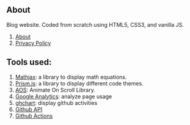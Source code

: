 ## About

Blog website. Coded from scratch using HTML5, CSS3, and vanilla JS.
1.  [About](https://neumanncondition.com/about/)
2.  [Privacy Policy](https://neumanncondition.com/privacy-policy/)

## Tools used:

1. [Mathjax](https://www.mathjax.org/): a library to display math equations.
2. [Prism.js](https://prismjs.com/): a library to display different code themes.
3. [AOS](https://github.com/michalsnik/aos): Animate On Scroll Library.
4. [Google Analytics](https://marketingplatform.google.com/about/analytics/): analyze page usage
5. [ghchart](https://github.com/2016rshah/githubchart-api): display github activities
6. [Github API](https://docs.github.com/en/authentication/keeping-your-account-and-data-secure/managing-your-personal-access-tokens)
7. [Github Actions](https://github.com/features/actions)